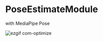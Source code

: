 # PoseEstimateModule
with MediaPipe Pose

![ezgif com-optimize](https://github.com/jimmycychang/PoseEstimateModule/assets/103914673/c5318fa9-504b-487c-8cdb-1004d11efe9a)
